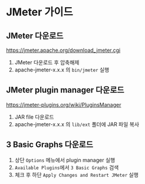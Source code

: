 # JMeter 가이드

## JMeter 다운로드
https://jmeter.apache.org/download_jmeter.cgi

1. JMeter 다운로드 후 압축해제
2. apache-jmeter-x.x.x 의 `bin/jmeter` 실행


## JMeter plugin manager 다운로드
https://jmeter-plugins.org/wiki/PluginsManager

1. JAR file 다운로드
2. apache-jmeter-x.x.x 의 `lib/ext` 폴더에 JAR 파일 복사


## 3 Basic Graphs 다운로드

1. 상단 `Options` 메뉴에서 plugin manager 실행
2. `Available Plugins`에서 `3 Basic Graphs` 검색
3. 체크 후 하단 `Apply Changes and Restart JMeter` 실행